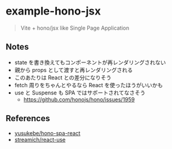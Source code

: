 # example-hono-jsx

> Vite + hono/jsx like Single Page Application

## Notes

- state を書き換えてもコンポーネントが再レンダリングされない
- 親から props として渡すと再レンダリングされる
- このあたりは React との差分になりそう
- fetch 周りをちゃんとやるなら React を使ったほうがいいかも
- use と Suspense も SPA ではサポートされてなさそう
  - https://github.com/honojs/hono/issues/1959

## References

- [yusukebe/hono-spa-react](https://github.com/yusukebe/hono-spa-react)
- [streamich/react-use](https://github.com/streamich/react-use)
